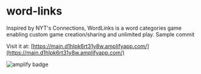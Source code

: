 # word-links
Inspired by NYT's Connections, WordLinks is a word categories game enabling custom game creation/sharing and unlimited play. Sample commit

Visit it at: [https://main.d1hlpk6rt31y8w.amplifyapp.com/](https://main.d1hlpk6rt31y8w.amplifyapp.com/)

![amplify badge]()
